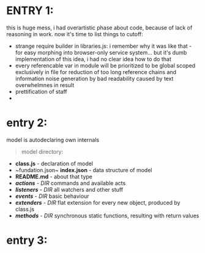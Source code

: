 # ENTRY 1:
this is huge mess, i had overartistic phase about code, because of lack of reasoning in work. now it's time to list things to cutoff:
  - strange require builder in libraries.js: i remember why it was like that - for easy morphing into browser-only service system... but it's dumb implementation of this idea, i had no clear idea how to do that
  - every referencable var in module will be prioritized to be global scoped exclusively in file for reduction of too long reference chains and information noise generation by bad readability caused by text overwhelmnes in result
  - prettification of staff
  -

# entry 2:
model is autodeclaring own internals
> model directory:
 - **class.js** - declaration of model
 - ~fundation.json~ **index.json** - data structure of model
 - **README.md** - about that type
 - _**actions**_ - _DIR_ commands and available acts
 - _**listeners**_ - _DIR_ all watchers and other stuff
 - _**events**_ - _DIR_ basic behaviour
 - _**extenders**_ - _DIR_ flat extension for every new object, produced by class.js
 - _**methods**_ - _DIR_ synchronous static functions, resulting with return values

# entry 3:
